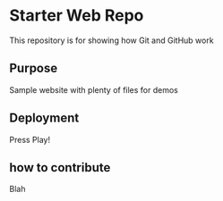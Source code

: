 # Starter Web Repo

This repository is for showing how Git and GitHub work

## Purpose

Sample website with plenty of files for demos

## Deployment

Press Play!

## how to contribute

Blah
